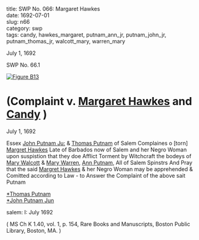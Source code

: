 title: SWP No. 066: Margaret Hawkes  
date: 1692-07-01  
slug: n66  
category: swp  
tags: candy, hawkes_margaret, putnam_ann_jr, putnam_john_jr, putnam_thomas_jr, walcott_mary, warren_mary




July 1, 1692

<div markdown class="doc" id="n66.1">

<div class="doc_id">SWP No. 66.1</div>


<span markdown class="figure">[![Figure B13](archives/BPL/gifs/B13.gif)](archives/BPL/LARGE/B13.jpg)</span>

# (Complaint v. [Margaret Hawkes](/tag/hawkes_margaret.html) and [Candy](/tag/candy.html) )

July 1, 1692 

Essex [John Putnam Ju:](/tag/putnam_john_jr.html) & [Thomas Putnam](/tag/putnam_thomas_jr.html) of Salem Complaines o [torn] [Margret Hawkes](/tag/hawkes_margaret.html) Late of Barbados now of Salem and her Negro Woman upon suspistion that they doe Afflict Torment by Witchcraft the bodeys of [Mary Walcott](/tag/walcott_mary.html) & [Mary Warren](/tag/warren_mary.html), [Ann Putnam](/tag/putnam_ann_jr.html), All of Salem Spinstrs And Pray that the said [Margret Hawkes](/tag/hawkes_margaret.html) & her Negro Woman may be apprehended & Comitted according to Law - to Answer the Complaint of the above sait Putnam

   [*Thomas Putnam](/tag/putnam_thomas_jr.html)  
   [*John Putnam Jun](/tag/putnam_john_jr.html)  
 
 salem:  I: July 1692

( MS Ch K 1.40, vol. 1, p. 154, Rare Books and Manuscripts, Boston Public Library, Boston, MA. )

</div>
